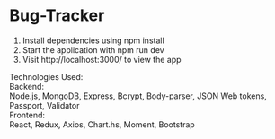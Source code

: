 # Bug-Tracker

1. Install dependencies using npm install
2. Start the application with npm run dev
3. Visit http://localhost:3000/ to view the app

Technologies Used:  
Backend:  
Node.js, MongoDB, Express, Bcrypt, Body-parser, JSON Web tokens, Passport, Validator  
Frontend:  
React, Redux, Axios, Chart.hs, Moment, Bootstrap  
